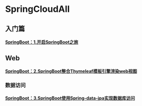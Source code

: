 # SpringCloudAll
## 入门篇  
#### [SpringBoot：1.开启SpringBoot之旅](https://blog.csdn.net/ssmark/article/details/102513905)  
## Web
#### [SpringBoot：2.SpringBoot整合Thymeleaf模板引擎渲染web视图](https://blog.csdn.net/ssmark/article/details/102583317)  

### 数据访问

#### [SpringBoot：3.SpringBoot使用Spring-data-jpa实现数据库访问](https://blog.csdn.net/ssmark/article/details/103159170)  
